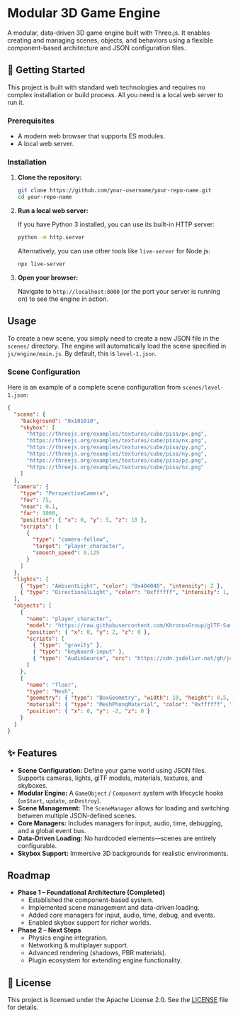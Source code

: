 # Modular 3D Game Engine

A modular, data-driven 3D game engine built with Three.js. It enables creating and managing scenes, objects, and behaviors using a flexible component-based architecture and JSON configuration files.

## 🚀 Getting Started

This project is built with standard web technologies and requires no complex installation or build process. All you need is a local web server to run it.

### Prerequisites

- A modern web browser that supports ES modules.
- A local web server.

### Installation

1.  **Clone the repository:**
    ```bash
    git clone https://github.com/your-username/your-repo-name.git
    cd your-repo-name
    ```

2.  **Run a local web server:**

    If you have Python 3 installed, you can use its built-in HTTP server:
    ```bash
    python -m http.server
    ```

    Alternatively, you can use other tools like `live-server` for Node.js:
    ```bash
    npx live-server
    ```

3.  **Open your browser:**

    Navigate to `http://localhost:8000` (or the port your server is running on) to see the engine in action.

## Usage

To create a new scene, you simply need to create a new JSON file in the `scenes/` directory. The engine will automatically load the scene specified in `js/engine/main.js`. By default, this is `level-1.json`.

### Scene Configuration

Here is an example of a complete scene configuration from `scenes/level-1.json`:

```json
{
  "scene": {
    "background": "0x101010",
    "skybox": [
      "https://threejs.org/examples/textures/cube/pisa/px.png",
      "https://threejs.org/examples/textures/cube/pisa/nx.png",
      "https://threejs.org/examples/textures/cube/pisa/py.png",
      "https://threejs.org/examples/textures/cube/pisa/ny.png",
      "https://threejs.org/examples/textures/cube/pisa/pz.png",
      "https://threejs.org/examples/textures/cube/pisa/nz.png"
    ]
  },
  "camera": {
    "type": "PerspectiveCamera",
    "fov": 75,
    "near": 0.1,
    "far": 1000,
    "position": { "x": 0, "y": 5, "z": 10 },
    "scripts": [
      {
        "type": "camera-follow",
        "target": "player_character",
        "smooth_speed": 0.125
      }
    ]
  },
  "lights": [
    { "type": "AmbientLight", "color": "0x404040", "intensity": 2 },
    { "type": "DirectionalLight", "color": "0xffffff", "intensity": 1, "position": { "x": -1, "y": 2, "z": 4 } }
  ],
  "objects": [
    {
      "name": "player_character",
      "model": "https://raw.githubusercontent.com/KhronosGroup/glTF-Sample-Models/master/2.0/Duck/glTF-Binary/Duck.glb",
      "position": { "x": 0, "y": 2, "z": 0 },
      "scripts": [
        { "type": "gravity" },
        { "type": "keyboard-input" },
        { "type": "AudioSource", "src": "https://cdn.jsdelivr.net/gh/jules-labs/testing-files@main/quack.mp3", "volume": 0.5 }
      ]
    },
    {
      "name": "floor",
      "type": "Mesh",
      "geometry": { "type": "BoxGeometry", "width": 10, "height": 0.5, "depth": 10 },
      "material": { "type": "MeshPhongMaterial", "color": "0xffffff", "map": "https://threejs.org/examples/textures/checker.png" },
      "position": { "x": 0, "y": -2, "z": 0 }
    }
  ]
}
```

## ✨ Features

- **Scene Configuration:** Define your game world using JSON files. Supports cameras, lights, glTF models, materials, textures, and skyboxes.
- **Modular Engine:** A `GameObject` / `Component` system with lifecycle hooks (`onStart`, `update`, `onDestroy`).
- **Scene Management:** The `SceneManager` allows for loading and switching between multiple JSON-defined scenes.
- **Core Managers:** Includes managers for input, audio, time, debugging, and a global event bus.
- **Data-Driven Loading:** No hardcoded elements—scenes are entirely configurable.
- **Skybox Support:** Immersive 3D backgrounds for realistic environments.

## Roadmap

- **Phase 1 – Foundational Architecture (Completed)**
  - Established the component-based system.
  - Implemented scene management and data-driven loading.
  - Added core managers for input, audio, time, debug, and events.
  - Enabled skybox support for richer worlds.
- **Phase 2 – Next Steps**
  - Physics engine integration.
  - Networking & multiplayer support.
  - Advanced rendering (shadows, PBR materials).
  - Plugin ecosystem for extending engine functionality.

## 📜 License

This project is licensed under the Apache License 2.0. See the [LICENSE](LICENSE) file for details.